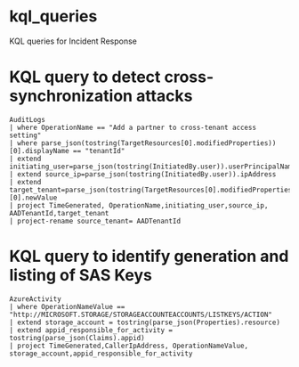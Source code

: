 # kql_queries
KQL queries for Incident Response


# KQL query to detect cross-synchronization attacks
```
AuditLogs
| where OperationName == "Add a partner to cross-tenant access setting" 
| where parse_json(tostring(TargetResources[0].modifiedProperties))[0].displayName == "tenantId"
| extend initiating_user=parse_json(tostring(InitiatedBy.user)).userPrincipalName
| extend source_ip=parse_json(tostring(InitiatedBy.user)).ipAddress
| extend target_tenant=parse_json(tostring(TargetResources[0].modifiedProperties))[0].newValue
| project TimeGenerated, OperationName,initiating_user,source_ip, AADTenantId,target_tenant
| project-rename source_tenant= AADTenantId
```
# KQL query to identify generation and listing of SAS Keys
```
AzureActivity 
| where OperationNameValue == "http://MICROSOFT.STORAGE/STORAGEACCOUNTEACCOUNTS/LISTKEYS/ACTION"
| extend storage_account = tostring(parse_json(Properties).resource)
| extend appid_responsible_for_activity = tostring(parse_json(Claims).appid)
| project TimeGenerated,CallerIpAddress, OperationNameValue, storage_account,appid_responsible_for_activity
```
